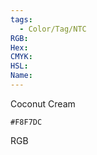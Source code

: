 ```yaml
---
tags:
  - Color/Tag/NTC
RGB:
Hex:
CMYK:
HSL:
Name:
---
```

Coconut Cream
```palette
#F8F7DC
```
RGB
